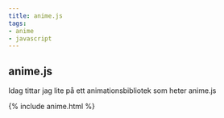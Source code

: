 ```yaml
---
title: anime.js
tags:
- anime
- javascript
---
```

## anime.js

Idag tittar jag lite på ett animationsbibliotek som heter anime.js

{% include anime.html %}